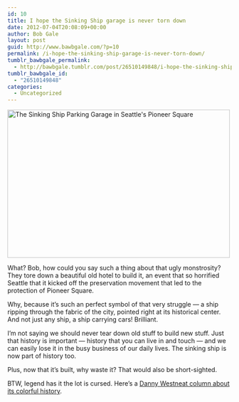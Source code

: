 ```yaml
---
id: 10
title: I hope the Sinking Ship garage is never torn down
date: 2012-07-04T20:08:09+00:00
author: Bob Gale
layout: post
guid: http://www.bawbgale.com/?p=10
permalink: /i-hope-the-sinking-ship-garage-is-never-torn-down/
tumblr_bawbgale_permalink:
  - http://bawbgale.tumblr.com/post/26510149848/i-hope-the-sinking-ship-garage-is-never-torn-down
tumblr_bawbgale_id:
  - "26510149848"
categories:
  - Uncategorized
---
```

[<img src="http://farm6.staticflickr.com/5226/5663192001_93809aae03.jpg" width="500" height="333" alt="The Sinking Ship Parking Garage in Seattle's Pioneer Square" />](http://www.flickr.com/photos/bjvs/5663192001/ "The Sinking Ship Parking Garage in Seattle's Pioneer Square by plusgood, on Flickr")

What? Bob, how could you say such a thing about that ugly monstrosity? They tore down a beautiful old hotel to build it, an event that so horrified Seattle that it kicked off the preservation movement that led to the protection of Pioneer Square.

Why, because it’s such an perfect symbol of that very struggle — a ship ripping through the fabric of the city, pointed right at its historical center. And not just any ship, a ship carrying cars! Brilliant.

I’m not saying we should never tear down old stuff to build new stuff. Just that history is important — history that you can live in and touch — and we can easily lose it in the busy business of our daily lives. The sinking ship is now part of history too.

Plus, now that it’s built, why waste it? That would also be short-sighted.

BTW, legend has it the lot is cursed. Here’s a [Danny Westneat column about its colorful history](http://seattletimes.nwsource.com/html/dannywestneat/2011277009_danny07.html).